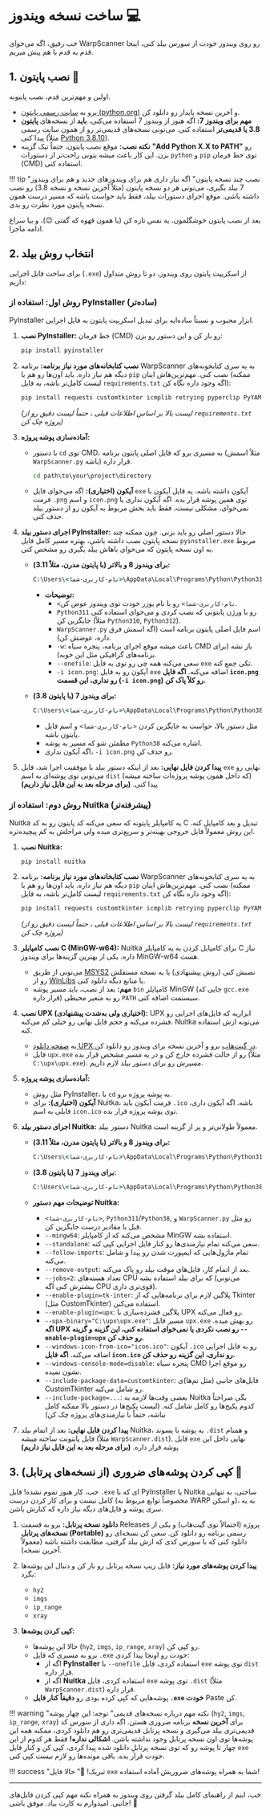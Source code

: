 # ساخت نسخه ویندوز 💻

خب رفیق، اگه می‌خوای WarpScanner رو روی ویندوز خودت از سورس بیلد کنی، اینجا قدم به قدم با هم پیش میریم.

## 1. نصب پایتون 🐍

اولین و مهم‌ترین قدم، نصب پایتونه.

*   برو به [سایت رسمی پایتون (python.org)](https://www.python.org/downloads/windows/) و آخرین نسخه پایدار رو دانلود کن.
*   **مهم برای ویندوز 7:** اگه هنوز از ویندوز 7 استفاده می‌کنی، **باید** از نسخه‌های **پایتون 3.8 یا قدیمی‌تر** استفاده کنی. می‌تونی نسخه‌های قدیمی‌تر رو از همون سایت رسمی پیدا کنی (مثلاً [Python 3.8.10](https://www.python.org/downloads/release/python-3810/)).
*   **نکته نصب:** موقع نصب پایتون، حتماً تیک گزینه **"Add Python X.X to PATH"** رو بزن. این کار باعث میشه بتونی راحت‌تر از دستورات `python` و `pip` توی خط فرمان (CMD) استفاده کنی.

!!! tip "نصب چند نسخه پایتون"
    اگه نیاز داری هم برای ویندوزهای جدید و هم برای ویندوز 7 بیلد بگیری، می‌تونی هر دو نسخه پایتون (مثلاً آخرین نسخه و نسخه 3.8) رو نصب داشته باشی. موقع اجرای دستورات بیلد، فقط باید حواست باشه که مسیر درست همون نسخه پایتون مورد نظرت رو بدی.

بعد از نصب پایتون خوشگلمون، یه نفس تازه کن (یا همون قهوه که گفتی 😉)، و بیا سراغ ادامه ماجرا.

## 2. انتخاب روش بیلد

برای ساخت فایل اجرایی (`.exe`) از اسکریپت پایتون روی ویندوز، دو تا روش متداول داریم:

### روش اول: استفاده از PyInstaller (ساده‌تر)

PyInstaller ابزار محبوب و نسبتاً ساده‌ایه برای تبدیل اسکریپت پایتون به فایل اجرایی.

1.  **نصب PyInstaller:**
    خط فرمان (CMD) رو باز کن و این دستور رو بزن:
    ```cmd
    pip install pyinstaller
    ```

2.  **نصب کتابخانه‌های مورد نیاز برنامه:**
    برنامه WarpScanner به یه سری کتابخونه‌های دیگه هم نیاز داره. باید اون‌ها رو هم با `pip` نصب کنی. مهم‌ترین‌هاش اینان (ممکنه لیست کامل‌تر باشه، به فایل `requirements.txt` اگه وجود داره نگاه کن):
    ```cmd
    pip install requests customtkinter icmplib retrying pyperclip PyYAML Pillow cryptography
    ```
    *(لیست بالا بر اساس اطلاعات قبلی ، حتماً لیست دقیق رو از `requirements.txt` پروژه چک کن)*

3.  **آماده‌سازی پوشه پروژه:**
    *   با دستور `cd` توی CMD، به مسیری برو که فایل اصلی پایتون برنامه (مثلاً اسمش `WarpScanner.py` باشه) قرار داره.
        ```cmd
        cd path\to\your\project\directory
        ```
    *   **آیکون (اختیاری):** اگه می‌خوای فایل `exe` آیکون داشته باشه، یه فایل آیکون با فرمت `.png` و اسم `icon.png` توی همین پوشه قرار بده. اگه آیکون نداری یا نمی‌خوای، مشکلی نیست، فقط باید بخش مربوط به آیکون رو از دستور بیلد حذف کنی.

4.  **اجرای دستور بیلد PyInstaller:**
    حالا دستور اصلی رو باید بزنی. چون ممکنه چند نسخه پایتون نصب داشته باشی، بهتره مسیر کامل فایل `pyinstaller.exe` مربوط به اون نسخه پایتون که می‌خوای باهاش بیلد بگیری رو مشخص کنی.

    *   **برای ویندوز 8 و بالاتر (با پایتون مدرن، مثلاً 3.11):**
        ```cmd
        C:\Users\<نام-کاربری-شما>\AppData\Local\Programs\Python\Python311\Scripts\pyinstaller.exe WarpScanner.py -w --onefile -i icon.png
        ```
        *   **توضیحات:**
            *   `<نام-کاربری-شما>` رو با نام یوزر خودت توی ویندوز عوض کن.
            *   `Python311` رو با ورژن پایتونی که نصب کردی و می‌خوای استفاده کنی جایگزین کن (مثلاً `Python310`, `Python312`).
            *   `WarpScanner.py` اسم فایل اصلی پایتون برنامه است (اگه اسمش فرق داره، عوضش کن).
            *   `-w`: باعث میشه موقع اجرای برنامه، پنجره سیاه CMD باز نشه (برای برنامه‌های گرافیکی مثل این خوبه).
            *   `--onefile`: سعی می‌کنه همه چی رو توی یه فایل `exe` تکی جمع کنه.
            *   `-i icon.png`: آیکون رو به فایل `exe` اضافه می‌کنه. **اگه فایل `icon.png` رو نداری، این قسمت (`-i icon.png`) رو کلاً پاک کن.**

    *   **برای ویندوز 7 (با پایتون 3.8):**
        ```cmd
        C:\Users\<نام-کاربری-شما>\AppData\Local\Programs\Python\Python38\Scripts\pyinstaller.exe WarpScanner.py -w --onefile -i icon.png
        ```
        *   مثل دستور بالا، حواست به جایگزین کردن `<نام-کاربری-شما>` و اسم فایل پایتون باشه.
        *   مطمئن شو که مسیر به پوشه `Python38` اشاره می‌کنه.
        *   اگه آیکون نداری، `-i icon.png` رو حذف کن.

5.  **پیدا کردن فایل نهایی:**
    بعد از اینکه دستور بیلد با موفقیت اجرا شد، فایل `exe` نهایی رو می‌تونی توی پوشه‌ای به اسم `dist` (که داخل همون پوشه پروژه‌ات ساخته میشه) پیدا کنی. **(برای مرحله بعد به این فایل نیاز داریم)**

### روش دوم: استفاده از Nuitka (پیشرفته‌تر)

Nuitka یه کامپایلر پایتونه که سعی می‌کنه کد پایتون رو به کد C تبدیل و بعد کامپایل کنه. این روش معمولاً فایل خروجی بهینه‌تر و سریع‌تری میده ولی مراحلش یه کم پیچیده‌تره.

1.  **نصب Nuitka:**
    ```cmd
    pip install nuitka
    ```
2.  **نصب کتابخانه‌های مورد نیاز برنامه:**
    برنامه WarpScanner به یه سری کتابخونه‌های دیگه هم نیاز داره. باید اون‌ها رو هم با `pip` نصب کنی. مهم‌ترین‌هاش اینان (ممکنه لیست کامل‌تر باشه، به فایل `requirements.txt` اگه وجود داره نگاه کن):
    ```cmd
    pip install requests customtkinter icmplib retrying pyperclip PyYAML Pillow cryptography
    ```
    *(لیست بالا بر اساس اطلاعات قبلی ، حتماً لیست دقیق رو از `requirements.txt` پروژه چک کن)*
3.  **نصب کامپایلر C (MinGW-w64):**
    Nuitka برای کامپایل کردن به یه کامپایلر C نیاز داره. یکی از بهترین گزینه‌ها برای ویندوز MinGW-w64 هست.
    *   می‌تونی از طریق [MSYS2](https://www.msys2.org/) نصبش کنی (روش پیشنهادی) یا یه نسخه مستقلش رو از [WinLibs](https://winlibs.com/) یا منابع دیگه دانلود کنی.
    *   **مهم:** بعد از نصب، باید مسیر پوشه `bin` کامپایلر MinGW (جایی که `gcc.exe` قرار داره) رو به متغیر محیطی `PATH` سیستمت اضافه کنی.

4.  **نصب UPX (اختیاری ولی به‌شدت پیشنهادی):**
    UPX ابزاریه که فایل‌های اجرایی رو فشرده می‌کنه و حجم فایل نهایی رو خیلی کم می‌کنه. Nuitka می‌تونه ازش استفاده کنه.
    *   به [صفحه دانلود UPX در گیت‌هاب](https://github.com/upx/upx/releases) برو و آخرین نسخه برای ویندوز رو دانلود کن.
    *   فایل `upx.exe` رو از حالت فشرده خارج کن و در یه مسیر مشخص قرار بده (مثلاً `C:\upx\upx.exe`). مسیرش رو برای دستور بیلد لازم داریم.

5.  **آماده‌سازی پوشه پروژه:**
    *   مثل روش PyInstaller، با `cd` به پوشه پروژه برو.
    *   **آیکون (اختیاری):** برای Nuitka، فرمت آیکون باید `.ico` باشه. اگه آیکون داری، فایلی به اسم `icon.ico` توی پوشه پروژه قرار بده.

6.  **اجرای دستور بیلد Nuitka:**
    دستور بیلد Nuitka معمولاً طولانی‌تر و پر از گزینه‌ است.

    *   **برای ویندوز 8 و بالاتر (با پایتون مدرن، مثلاً 3.11):**
        ```cmd
        C:\Users\<نام-کاربری-شما>\AppData\Local\Programs\Python\Python311\python.exe -m nuitka --mingw64 --standalone --follow-imports --remove-output --jobs=2 --enable-plugin=tk-inter --enable-plugin=upx --upx-binary="C:\upx\upx.exe" --windows-icon-from-ico="icon.ico" --windows-console-mode=disable --include-package-data=customtkinter --include-package=requests,cryptography,icmplib,retrying,pyperclip,yaml,PIL WarpScanner.py
        ```
    *   **برای ویندوز 7 (با پایتون 3.8):**
        ```cmd
        C:\Users\<نام-کاربری-شما>\AppData\Local\Programs\Python\Python38\python.exe -m nuitka --mingw64 --standalone --follow-imports --remove-output --jobs=2 --enable-plugin=tk-inter --enable-plugin=upx --upx-binary="C:\upx\upx.exe" --windows-icon-from-ico="icon.ico" --windows-console-mode=disable --include-package-data=customtkinter --include-package=requests,cryptography,icmplib,retrying,pyperclip,yaml,PIL WarpScanner.py
        ```

    *   **توضیحات مهم دستور Nuitka:**
        *   `<نام-کاربری-شما>`, `Python311`/`Python38`, و `WarpScanner.py` رو مثل قبل با مقادیر درست جایگزین کن.
        *   `--mingw64`: مشخص می‌کنه که از کامپایلر MinGW استفاده بشه.
        *   `--standalone`: سعی می‌کنه تمام نیازمندی‌ها رو کنار فایل اجرایی کپی کنه.
        *   `--follow-imports`: تمام ماژول‌هایی که ایمپورت شدن رو پیدا و شامل می‌کنه.
        *   `--remove-output`: بعد از اتمام کار، فایل‌های موقت بیلد رو پاک می‌کنه.
        *   `--jobs=2`: تعداد هسته‌های CPU که برای بیلد استفاده بشه (می‌تونی بیشترش کنی اگه CPU قوی‌تری داری).
        *   `--enable-plugin=tk-inter`: پلاگین لازم برای برنامه‌هایی که از Tkinter (مثل CustomTkinter) استفاده می‌کنن.
        *   `--enable-plugin=upx`: پلاگین فشرده‌سازی با UPX رو فعال می‌کنه.
        *   `--upx-binary="C:\upx\upx.exe"`: مسیر فایل `upx.exe` رو بهش میده. **اگه UPX رو نصب نکردی یا نمی‌خوای استفاده کنی، این گزینه و گزینه `--enable-plugin=upx` رو حذف کن.**
        *   `--windows-icon-from-ico="icon.ico"`: آیکون `.ico` رو به فایل اجرایی اضافه می‌کنه. **اگه فایل `icon.ico` رو نداری، این گزینه رو حذف کن.**
        *   `--windows-console-mode=disable`: پنجره سیاه CMD رو موقع اجرا نشون نمیده.
        *   `--include-package-data=customtkinter`: فایل‌های جانبی (مثل تم‌ها)ی CustomTkinter رو شامل می‌کنه.
        *   `--include-package=...`: بعضی وقت‌ها لازمه به Nuitka بگی صراحتاً کدوم پکیج‌ها رو کامل شامل کنه. (لیست پکیج‌ها در دستور بالا ممکنه کامل نباشه، حتماً با نیازمندی‌های پروژه چک کن)

7.  **پیدا کردن فایل نهایی:**
    بعد از اتمام بیلد Nuitka، یه پوشه با پسوند `.dist` و همنام فایل پایتونت ساخته میشه (مثلاً `WarpScanner.dist`). فایل `exe` نهایی داخل این پوشه قرار داره. **(برای مرحله بعد به این فایل نیاز داریم)**

## 3. کپی کردن پوشه‌های ضروری (از نسخه‌های پرتابل) 📁

خب، کار هنوز تموم نشده! فایل `.exe` ای که با PyInstaller یا Nuitka ساختی، به تنهایی کامل نیست و برای کار کردن درست (مخصوصاً توابع مربوط به WARP و اسکن)، به یه سری پوشه و فایل‌های دیگه نیاز داره که کنارش باشن.

1.  **دانلود نسخه پرتابل:**
    برو به قسمت Releases پروژه (احتمالاً توی گیت‌هاب) و یکی از **نسخه‌های پرتابل (Portable)** رسمی برنامه رو دانلود کن. سعی کن نسخه‌ای رو دانلود کنی که با سورس کدی که ازش بیلد گرفتی، مطابقت داشته باشه (معمولاً آخرین نسخه).

2.  **پیدا کردن پوشه‌های مورد نیاز:**
    فایل زیپ نسخه پرتابل رو باز کن و دنبال این پوشه‌ها بگرد:
    *   `hy2`
    *   `imgs`
    *   `ip_range`
    *   `xray`

3.  **کپی کردن پوشه‌ها:**
    *   حالا این پوشه‌ها (`hy2`, `imgs`, `ip_range`, `xray`) رو کپی کن.
    *   برو به مسیری که فایل `.exe` خودت رو اونجا پیدا کردی:
        *   اگه از **PyInstaller** با `--onefile` استفاده کردی، فایل `exe` توی پوشه `dist` قرار داره.
        *   اگه از **Nuitka** استفاده کردی، فایل `exe` توی پوشه `.dist` (مثلاً `WarpScanner.dist`) قرار داره.
    *   پوشه‌هایی که کپی کرده بودی رو **دقیقاً کنار فایل `.exe` خودت** Paste کن.

!!! warning "نکته مهم درباره نسخه‌های قدیمی"
    توجه: این چهار پوشه (`hy2`, `imgs`, `ip_range`, `xray`) برای **آخرین نسخه** برنامه ضروری هستن. اگه داری از سورس کد قدیمی‌تری بیلد می‌گیری و نسخه پرتابل قدیمی‌تری رو هم دانلود کردی، ممکنه همه این پوشه‌ها توی اون نسخه پرتابل وجود نداشته باشن. **اشکالی نداره!** فقط هر کدوم از این چهار تا پوشه رو که توی نسخه پرتابلِ دانلود شده پیدا کردی، کپی کن و کنار فایل `exe` خودت قرار بده. باقی مونده‌ها رو لازم نیست کپی کنی.

!!! success "تبریک! 🎉"
    حالا فایل `exe` شما به همراه پوشه‌های ضروریش آماده استفاده!

---

خب، اینم از راهنمای کامل بیلد گرفتن روی ویندوز به همراه نکته مهم کپی کردن فایل‌های جانبی. امیدوارم به کارت بیاد. موفق باشی! 💪
